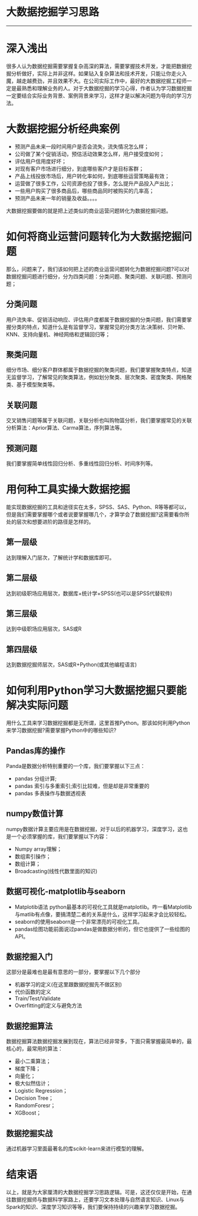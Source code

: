 # 大数据挖掘学习思路

---

# 深入浅出

很多人认为数据挖掘需要掌握复杂高深的算法，需要掌握技术开发，才能把数据挖掘分析做好，实际上并非这样。如果钻入复杂算法和技术开发，只能让你走火入魔，越走越费劲，并且效果不大。在公司实际工作中，最好的大数据挖掘工程师一定是最熟悉和理解业务的人。对于大数据挖掘的学习心得，作者认为学习数据挖掘一定要结合实际业务背景、案例背景来学习，这样才是以解决问题为导向的学习方法。

# 大数据挖掘分析经典案例

+   预测产品未来一段时间用户是否会流失，流失情况怎么样；
+   公司做了某个促销活动，预估活动效果怎么样，用户接受度如何；
+   评估用户信用度好坏；
+   对现有客户市场进行细分，到底哪些客户才是目标客群；
+   产品上线投放市场后，用户转化率如何，到底哪些运营策略最有效；
+   运营做了很多工作，公司资源也投了很多，怎么提升产品投入产出比；
+   一些用户购买了很多商品后，哪些商品同时被购买的几率高；
+   预测产品未来一年的销量及收益。。。。

大数据挖掘要做的就是把上述类似的商业运营问题转化为数据挖掘问题。

# 如何将商业运营问题转化为大数据挖掘问题
那么，问题来了，我们该如何把上述的商业运营问题转化为数据挖掘问题?可以对数据挖掘问题进行细分，分为四类问题：分类问题、聚类问题、关联问题、预测问题；

## 分类问题
用户流失率、促销活动响应、评估用户度都属于数据挖掘的分类问题，我们需要掌握分类的特点，知道什么是有监督学习，掌握常见的分类方法:决策树、贝叶斯、KNN、支持向量机、神经网络和逻辑回归等；

## 聚类问题
细分市场、细分客户群体都属于数据挖掘的聚类问题，我们要掌握聚类特点，知道无监督学习，了解常见的聚类算法，例如划分聚类、层次聚类、密度聚类、网格聚类、基于模型聚类等。 

## 关联问题
交叉销售问题等属于关联问题，关联分析也叫购物篮分析，我们要掌握常见的关联分析算法：Aprior算法、Carma算法，序列算法等。

## 预测问题
我们要掌握简单线性回归分析、多重线性回归分析、时间序列等。 


# 用何种工具实操大数据挖掘
能实现数据挖掘的工具和途径实在太多，SPSS、SAS、Python、R等等都可以，但是我们需要掌握哪个或者说要掌握哪几个，才算学会了数据挖掘?这需要看你所处的层次和想要进阶的路径是怎样的。

## 第一层级
达到理解入门层次，了解统计学和数据库即可。

## 第二层级
达到初级职场应用层次，数据库+统计学+SPSS(也可以是SPSS代替软件)

## 第三层级
达到中级职场应用层次，SAS或R

## 第四层级
达到数据挖掘师层次，SAS或R+Python(或其他编程语言)

# 如何利用Python学习大数据挖掘只要能解决实际问题
用什么工具来学习数据挖掘都是无所谓，这里首推Python。那该如何利用Python来学习数据挖掘?需要掌握Python中的哪些知识?

## Pandas库的操作
Panda是数据分析特别重要的一个库，我们要掌握以下三点：

+   pandas 分组计算;
+   pandas 索引与多重索引;索引比较难，但是却是非常重要的
+   pandas 多表操作与数据透视表

## numpy数值计算
numpy数据计算主要应用是在数据挖掘，对于以后的机器学习，深度学习，这也是一个必须掌握的库，我们要掌握以下内容：

+   Numpy array理解；
+   数组索引操作；
+   数组计算；
+   Broadcasting(线性代数里面的知识)

## 数据可视化-matplotlib与seaborn
+   Matplotib语法 python最基本的可视化工具就是matplotlib。咋一看Matplotlib与matlib有点像，要搞清楚二者的关系是什么，这样学习起来才会比较轻松。
+   seaborn的使用seaborn是一个非常漂亮的可视化工具。
+   pandas绘图功能前面说过pandas是做数据分析的，但它也提供了一些绘图的API。

## 数据挖掘入门
这部分是最难也是最有意思的一部分，要掌握以下几个部分

+   机器学习的定义(在这里跟数据挖掘先不做区别)
+   代价函数的定义
+   Train/Test/Validate
+   Overfitting的定义与避免方法

## 数据挖掘算法
数据挖掘算法数据挖掘发展到现在，算法已经非常多，下面只需掌握最简单的，最核心的，最常用的算法： 

+   最小二乘算法；
+   梯度下降；
+   向量化；
+   极大似然估计；
+   Logistic Regression；
+   Decision Tree；
+   RandomForesr；
+   XGBoost；

## 数据挖掘实战
通过机器学习里面最著名的库scikit-learn来进行模型的理解。 

# 结束语
以上，就是为大家厘清的大数据挖掘学习思路逻辑。可是，这还仅仅是开始，在通往数据挖掘师与数据科学家路上，还要学习文本处理与自然语言知识、Linux与Spark的知识、深度学习知识等等，我们要保持持续的兴趣来学习数据挖掘。
